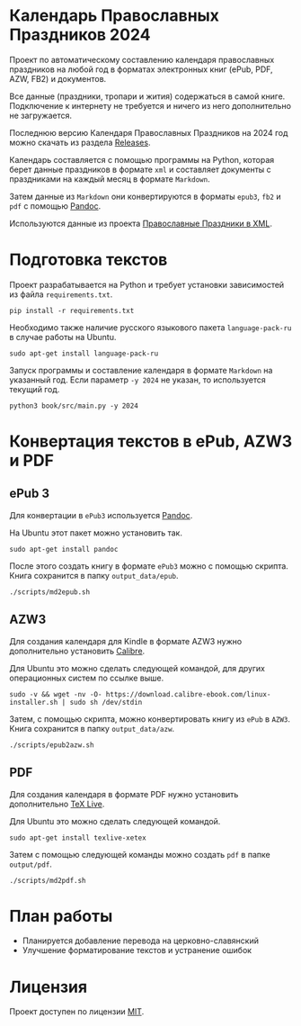 # Календарь Православных Праздников 2024

Проект по автоматическому составлению календаря православных праздников на любой год
в форматах электронных книг (ePub, PDF, AZW, FB2) и документов.

Все данные (праздники, тропари и жития) содержаться в самой книге.
Подключение к интернету не требуется и ничего из него дополнительно не загружается.

Последнюю версию Календаря Православных Праздников на 2024 год можно скачать из раздела [Releases](https://github.com/Mount-Skete/liturgical-calendar/releases).

Календарь составляется с помощью программы на Python, 
которая берет данные праздников в формате `xml` 
и составляет документы с праздниками на каждый месяц
в формате `Markdown`.

Затем данные из `Markdown` они конвертируются 
в форматы `epub3`, `fb2` и `pdf` с помощью [Pandoc](https://pandoc.org).

Используются данные из проекта [Православные Праздники в XML](https://github.com/Mount-Skete/orthodox-typikon-feasts-xml).

# Подготовка текстов

Проект разрабатывается на Python и требует установки зависимостей из файла `requirements.txt`.

```shell
pip install -r requirements.txt
```

Необходимо также наличие русского языкового пакета `language-pack-ru` в случае работы на Ubuntu.
```shell
sudo apt-get install language-pack-ru
```

Запуск программы и составление календаря в формате `Markdown` на указанный год.
Если параметр `-y 2024` не указан, то используется текущий год.
```shell
python3 book/src/main.py -y 2024
```

# Конвертация текстов в ePub, AZW3 и PDF

## ePub 3

Для конвертации в `ePub3` используется [Pandoc](https://pandoc.org).

На Ubuntu этот пакет можно установить так.
```shell
sudo apt-get install pandoc
```

После этого создать книгу в формате `ePub3` можно с помощью скрипта.
Книга сохранится в папку `output_data/epub`.
```shell
./scripts/md2epub.sh
```

## AZW3

Для создания календаря для Kindle в формате AZW3 нужно дополнительно установить 
[Calibre](https://calibre-ebook.com/download_linux).

Для Ubuntu это можно сделать следующей командой, для других операционных систем по ссылке выше.
```shell
sudo -v && wget -nv -O- https://download.calibre-ebook.com/linux-installer.sh | sudo sh /dev/stdin
```

Затем, с помощью скрипта, можно конвертировать книгу из `ePub` в `AZW3`.
Книга сохранится в папку `output_data/azw`.
```shell
./scripts/epub2azw.sh
```

## PDF

Для создания календаря в формате PDF нужно установить дополнительно [TeX Live](https://tug.org/texlive/).

Для Ubuntu это можно сделать следующей командой.
```shell
sudo apt-get install texlive-xetex
```

Затем с помощью следующей команды можно создать `pdf` в папке `output/pdf`.
```shell
./scripts/md2pdf.sh
```

# План работы

* Планируется добавление перевода на церковно-славянский
* Улучшение форматирование текстов и устранение ошибок

# Лицензия

Проект доступен по лицензии [MIT](LICENSE).